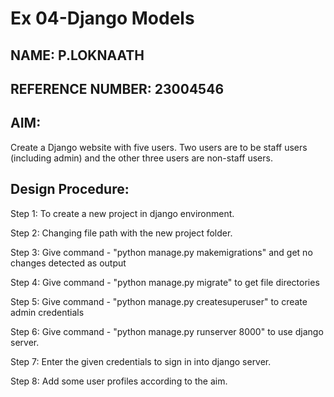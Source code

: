 # Ex 04-Django Models
## NAME: P.LOKNAATH
## REFERENCE NUMBER: 23004546
## AIM:
Create a Django website with five users. Two users are to be staff users (including admin) and the other three users are non-staff users.

## Design Procedure:
Step 1:
To create a new project in django environment.

Step 2:
Changing file path with the new project folder.

Step 3:
Give command - "python manage.py makemigrations" and get no changes detected as output

Step 4:
Give command - "python manage.py migrate" to get file directories

Step 5:
Give command - "python manage.py createsuperuser" to create admin credentials

Step 6:
Give command - "python manage.py runserver 8000" to use django server.

Step 7:
Enter the given credentials to sign in into django server.

Step 8:
Add some user profiles according to the aim.
